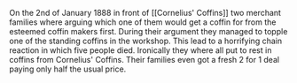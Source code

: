 On the 2nd of January 1888 in front of [[Cornelius' Coffins]] two merchant families where arguing which one of them would get a coffin for from the esteemed coffin makers first. During their argument they managed to topple one of the standing coffins in the workshop. This lead to a horrifying chain reaction in which five people died. Ironically they where all put to rest in coffins from Cornelius' Coffins. Their families even got a fresh 2 for 1 deal paying only half the usual price.
